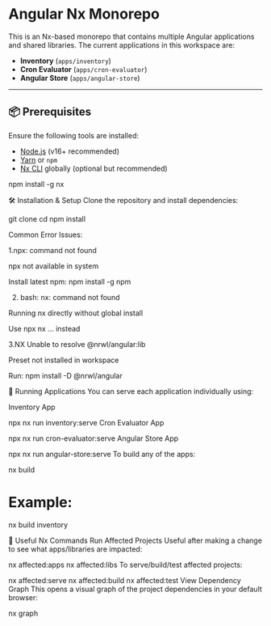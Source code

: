 # Angular Nx Monorepo

This is an Nx-based monorepo that contains multiple Angular applications and shared libraries. The current applications in this workspace are:

- **Inventory** (`apps/inventory`)
- **Cron Evaluator** (`apps/cron-evaluator`)
- **Angular Store** (`apps/angular-store`)

---

## 📦 Prerequisites

Ensure the following tools are installed:

- [Node.js](https://nodejs.org/) (v16+ recommended)
- [Yarn](https://classic.yarnpkg.com/en/docs/install) or `npm`
- [Nx CLI](https://nx.dev/cli) globally (optional but recommended)

npm install -g nx


🛠️ Installation & Setup
Clone the repository and install dependencies:

git clone <repo-url>
cd <repo-folder>
npm install


Common Error Issues: 

1.npx: command not found 

npx not available in system 

Install latest npm: npm install -g npm 

2. bash: nx: command not found 

Running nx directly without global install 

Use npx nx ... instead 

3.NX Unable to resolve @nrwl/angular:lib 

Preset not installed in workspace 

Run: npm install -D @nrwl/angular 


🚀 Running Applications
You can serve each application individually using:

Inventory App

npx nx run inventory:serve
Cron Evaluator App

npx nx run cron-evaluator:serve
Angular Store App

npx nx run angular-store:serve
To build any of the apps:

nx build <app-name>
# Example:
nx build inventory

🧠 Useful Nx Commands
Run Affected Projects
Useful after making a change to see what apps/libraries are impacted:

nx affected:apps
nx affected:libs
To serve/build/test affected projects:

nx affected:serve
nx affected:build
nx affected:test
View Dependency Graph
This opens a visual graph of the project dependencies in your default browser:

nx graph
